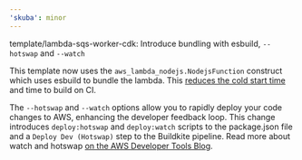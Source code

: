```yaml
---
'skuba': minor
---
```


template/lambda-sqs-worker-cdk: Introduce bundling with esbuild, `--hotswap` and `--watch`

This template now uses the `aws_lambda_nodejs.NodejsFunction` construct which uses esbuild to bundle the lambda. This [reduces the cold start time](https://aws.amazon.com/blogs/developer/reduce-lambda-cold-start-times-migrate-to-aws-sdk-for-javascript-v3/) and time to build on CI.

The `--hotswap` and `--watch` options allow you to rapidly deploy your code changes to AWS, enhancing the developer feedback loop. This change introduces `deploy:hotswap` and `deploy:watch` scripts to the package.json file and a `Deploy Dev (Hotswap)` step to the Buildkite pipeline. Read more about watch and hotswap [on the AWS Developer Tools Blog](https://aws.amazon.com/blogs/developer/increasing-development-speed-with-cdk-watch/).
